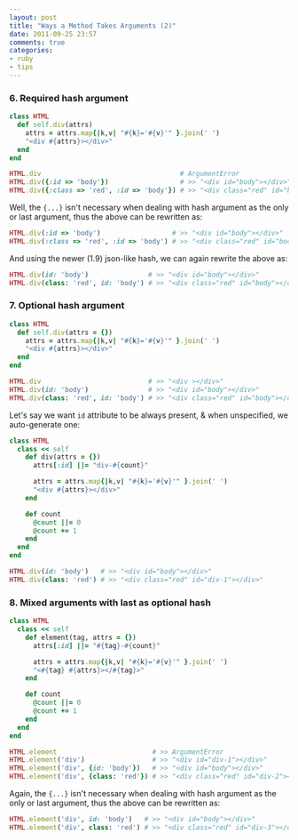 ```yaml
---
layout: post
title: "Ways a Method Takes Arguments (2)"
date: 2011-09-25 23:57
comments: true
categories: 
- ruby
- tips
---
```


### 6. Required hash argument

``` ruby
class HTML
  def self.div(attrs)
    attrs = attrs.map{|k,v| "#{k}='#{v}'" }.join(' ')
    "<div #{attrs}></div>"
  end
end

HTML.div                                   # ArgumentError
HTML.div({:id => 'body'})                  # >> "<div id="body"></div>"
HTML.div({:class => 'red', :id => 'body'}) # >> "<div class="red" id="body"></div>"
```

Well, the `{...}` isn't necessary when dealing with hash argument as
the only or last argument, thus the above can be rewritten as:

``` ruby
HTML.div(:id => 'body')                  # >> "<div id="body"></div>"
HTML.div(:class => 'red', :id => 'body') # >> "<div class="red" id="body"></div>"
```

And using the newer (1.9) json-like hash, we can again rewrite the above as:

``` ruby
HTML.div(id: 'body')               # >> "<div id="body"></div>"
HTML.div(class: 'red', id: 'body') # >> "<div class="red" id="body"></div>"
```

### 7. Optional hash argument

``` ruby
class HTML
  def self.div(attrs = {})
    attrs = attrs.map{|k,v| "#{k}='#{v}'" }.join(' ')
    "<div #{attrs}></div>"
  end
end

HTML.div                           # >> "<div ></div>"
HTML.div(id: 'body')               # >> "<div id="body"></div>"
HTML.div(class: 'red', id: 'body') # >> "<div class="red" id="body"></div>"
```

Let's say we want `id` attribute to be always present, & when unspecified,
we auto-generate one:

``` ruby
class HTML
  class << self
    def div(attrs = {})
      attrs[:id] ||= "div-#{count}"

      attrs = attrs.map{|k,v| "#{k}='#{v}'" }.join(' ')
      "<div #{attrs}></div>"
    end

    def count
      @count ||= 0
      @count += 1
    end
  end
end

HTML.div(id: 'body')   # >> "<div id="body"></div>"
HTML.div(class: 'red') # >> "<div class="red" id="div-1"></div>"
```

### 8. Mixed arguments with last as optional hash

``` ruby
class HTML
  class << self
    def element(tag, attrs = {})
      attrs[:id] ||= "#{tag}-#{count}"

      attrs = attrs.map{|k,v| "#{k}='#{v}'" }.join(' ')
      "<#{tag} #{attrs}></#{tag}>"
    end

    def count
      @count ||= 0
      @count += 1
    end
  end
end

HTML.element                        # >> ArgumentError
HTML.element('div')                 # >> "<div id="div-1"></div>"
HTML.element('div', {id: 'body'})   # >> "<div id="body"></div>"
HTML.element('div', {class: 'red'}) # >> "<div class="red" id="div-2"></div>"
```

Again, the `{...}` isn't necessary when dealing with hash argument as
the only or last argument, thus the above can be rewritten as:

``` ruby
HTML.element('div', id: 'body')   # >> "<div id="body"></div>"
HTML.element('div', class: 'red') # >> "<div class="red" id="div-3"></div>"
```
